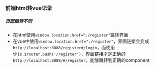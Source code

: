 ### 前端html转vue记录

##### 页面跳转不同

* 在html使用`window.location.href="./register"`跳转界面
* 在vue中使用`window.location.href="./register"`，界面链接会变成`http://localhost:8888/register#/login`，而使用`this.$router.push('/register')`，界面链接才是正确的`http://localhost:8888/#/register`，能够跳转到正确的component

